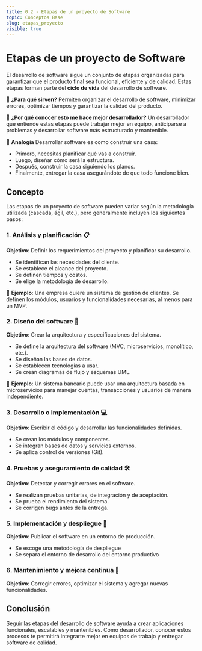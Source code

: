 ```yaml
---
title: 0.2 - Etapas de un proyecto de Software
topic: Conceptos Base
slug: etapas_proyecto
visible: true
---
```


# Etapas de un proyecto de Software

El desarrollo de software sigue un conjunto de etapas organizadas para garantizar que el producto final sea funcional, eficiente y de calidad. Estas etapas forman parte del **ciclo de vida** del desarrollo de software.

📌 **¿Para qué sirven?**
Permiten organizar el desarrollo de software, minimizar errores, optimizar tiempos y garantizar la calidad del producto.

📌 **¿Por qué conocer esto me hace mejor desarrollador?**
Un desarrollador que entiende estas etapas puede trabajar mejor en equipo, anticiparse a problemas y desarrollar software más estructurado y mantenible.

📌 **Analogía**
Desarrollar software es como construir una casa:

- Primero, necesitas planificar qué vas a construir.
- Luego, diseñar cómo será la estructura.
- Después, construir la casa siguiendo los planos.
- Finalmente, entregar la casa asegurándote de que todo funcione bien.

## Concepto

Las etapas de un proyecto de software pueden variar según la metodología utilizada (cascada, ágil, etc.), pero generalmente incluyen los siguientes pasos:

### 1. Análisis y planificación 📋

**Objetivo**: Definir los requerimientos del proyecto y planificar su desarrollo.

- Se identifican las necesidades del cliente.
- Se establece el alcance del proyecto.
- Se definen tiempos y costos.
- Se elige la metodología de desarrollo.

📌 **Ejemplo**: Una empresa quiere un sistema de gestión de clientes. Se definen los módulos, usuarios y funcionalidades necesarias, al menos para un MVP.

### 2. Diseño del software 🎨

**Objetivo**: Crear la arquitectura y especificaciones del sistema.

- Se define la arquitectura del software (MVC, microservicios, monolítico, etc.).
- Se diseñan las bases de datos.
- Se establecen tecnologías a usar.
- Se crean diagramas de flujo y esquemas UML.

📌 **Ejemplo**: Un sistema bancario puede usar una arquitectura basada en microservicios para manejar cuentas, transacciones y usuarios de manera independiente.

### 3. Desarrollo o implementación 💻

**Objetivo**: Escribir el código y desarrollar las funcionalidades definidas.

- Se crean los módulos y componentes.
- Se integran bases de datos y servicios externos.
- Se aplica control de versiones (Git).

### 4. Pruebas y aseguramiento de calidad 🛠️

**Objetivo**: Detectar y corregir errores en el software.

- Se realizan pruebas unitarias, de integración y de aceptación.
- Se prueba el rendimiento del sistema.
- Se corrigen bugs antes de la entrega.

### 5. Implementación y despliegue 🚀

**Objetivo**: Publicar el software en un entorno de producción.

- Se escoge una metodología de despliegue
- Se separa el entorno de desarrollo del entorno productivo

### 6. Mantenimiento y mejora continua 🔄

**Objetivo**: Corregir errores, optimizar el sistema y agregar nuevas funcionalidades.

## Conclusión

Seguir las etapas del desarrollo de software ayuda a crear aplicaciones funcionales, escalables y mantenibles. Como desarrollador, conocer estos procesos te permitirá integrarte mejor en equipos de trabajo y entregar software de calidad.
